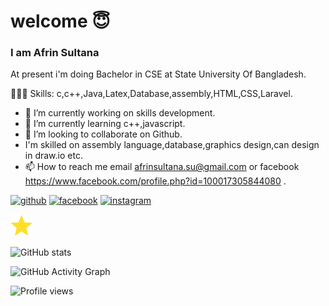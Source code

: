  # welcome  😇



 ### I am Afrin Sultana 
 
 
At present i'm doing Bachelor in CSE  at State University Of Bangladesh.


👷🏻‍♀️ Skills:  c,c++,Java,Latex,Database,assembly,HTML,CSS,Laravel.


- 🔭 I’m currently working on skills development. 
- 🌱 I’m currently learning c++,javascript.
- 👯 I’m looking to collaborate on Github.
- I'm skilled on assembly language,database,graphics design,can design in draw.io etc. 
- 📫 How to reach me email afrinsultana.su@gmail.com or facebook https://www.facebook.com/profile.php?id=100017305844080 .



[<img src='https://cdn.jsdelivr.net/npm/simple-icons@3.0.1/icons/github.svg' alt='github' height='40'>](https://github.com/afrinsultana98) 
[<img src='https://cdn.jsdelivr.net/npm/simple-icons@3.0.1/icons/facebook.svg' alt='facebook' height='40'>](https://www.facebook.com/profile.php?id=100017305844080) 
[<img src='https://cdn.jsdelivr.net/npm/simple-icons@3.0.1/icons/instagram.svg' alt='instagram' height='40'>](https://www.instagram.com/afr_in5555/)  

<a href='https://stars.github.com/'><img src='https://raw.githubusercontent.com/acervenky/animated-github-badges/master/assets/starbadge.gif' width='35' height='35'></a> 


![GitHub stats](https://github-readme-stats.vercel.app/api?username=afrinsultana98&show_icons=true)  

![GitHub Activity Graph](https://activity-graph.herokuapp.com/graph?username=afrinsultana98)  

![Profile views](https://gpvc.arturio.dev/afrinsultana98)  
